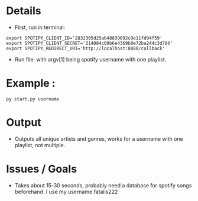# Details
- First, run in terminal:
```
export SPOTIPY_CLIENT_ID='2832305d25ab48839092c9e11fd94f59'
export SPOTIPY_CLIENT_SECRET='214084c09b6e4369b0e72ba244c3d786'
export SPOTIPY_REDIRECT_URI='http://localhost:8888/callback'
```

- Run file: with argv[1] being spotify username with one playlist.
# Example :
```
py start.py username
```
# Output 
- Outputs all unique artists and genres, works for a username with one playlist, not multiple.

# Issues / Goals
- Takes about 15-30 seconds, probably need a database for spotify songs beforehand. I use my username fatalis222
